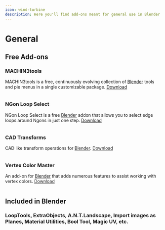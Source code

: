 ```yaml
---
icon: wind-turbine
description: Here you'll find add-ons meant for general use in Blender.
---
```


# General

## Free Add-ons

### MACHIN3tools

MACHIN3tools is a free, continuously evolving collection of [Blender](https://www.blender.org/) tools and pie menus in a single customizable package. [Download](https://machin3.gumroad.com/l/MACHIN3tools)

<figure><img src="../../../.gitbook/assets/image (25).png" alt=""><figcaption></figcaption></figure>

### NGon Loop Select

NGon Loop Select is a free [Blender](https://www.blender.org/) addon that allows you to select edge loops around Ngons in just one step. [Download](https://amanbairwal.gumroad.com/l/NGonLoopSelect)

<figure><img src="../../../.gitbook/assets/image (15).png" alt=""><figcaption></figcaption></figure>

### CAD Transforms

CAD like transform operations for [Blender](https://www.blender.org/). [Download](https://blender-archipack.gumroad.com/l/nQVcS)

<figure><img src="../../../.gitbook/assets/image (18).png" alt=""><figcaption></figcaption></figure>

### Vertex Color Master

An add-on for [Blender](https://www.blender.org/) that adds numerous features to assist working with vertex colors. [Download](https://github.com/andyp123/blender\_vertex\_color\_master/releases/download/v0.84/vertex\_color\_master-v084.zip)

<figure><img src="../../../.gitbook/assets/image (11).png" alt=""><figcaption></figcaption></figure>

## Included in Blender

### **LoopTools, ExtraObjects, A.N.T.Landscape, Import images as Planes, Material Utilities, Bool Tool, Magic UV, etc.**

